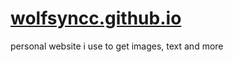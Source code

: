 # [wolfsyncc.github.io](https://wolfsyncc.github.io)
personal website i use to get images, text and more
